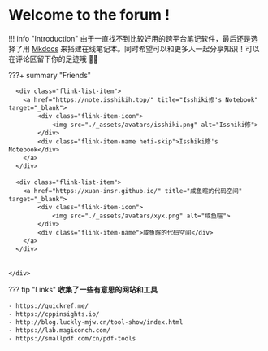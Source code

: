 # Welcome to the forum !

!!! info "Introduction"
    由于一直找不到比较好用的跨平台笔记软件，最后还是选择了用 [Mkdocs](https://www.mkdocs.org/) 来搭建在线笔记本。同时希望可以和更多人一起分享知识！可以在评论区留下你的足迹哦 👣👣

???+ summary "Friends"
    <div class="flink-list">

      <div class="flink-list-item">
        <a href="https://note.isshikih.top/" title="Isshiki修's Notebook" target="_blank">
            <div class="flink-item-icon">
                <img src="./_assets/avatars/isshiki.png" alt="Isshiki修">
            </div>
            <div class="flink-item-name heti-skip">Isshiki修's Notebook</div>
        </a>
      </div>

      <div class="flink-list-item">
        <a href="https://xuan-insr.github.io/" title="咸鱼暄的代码空间" target="_blank">
            <div class="flink-item-icon">
                <img src="./_assets/avatars/xyx.png" alt="咸鱼暄">
            </div>
            <div class="flink-item-name">咸鱼暄的代码空间</div>
        </a>
      </div>


    </div>


??? tip "Links" 
    **收集了一些有意思的网站和工具**

    - https://quickref.me/
    - https://cppinsights.io/
    - http://blog.luckly-mjw.cn/tool-show/index.html
    - https://lab.magiconch.com/
    - https://smallpdf.com/cn/pdf-tools
